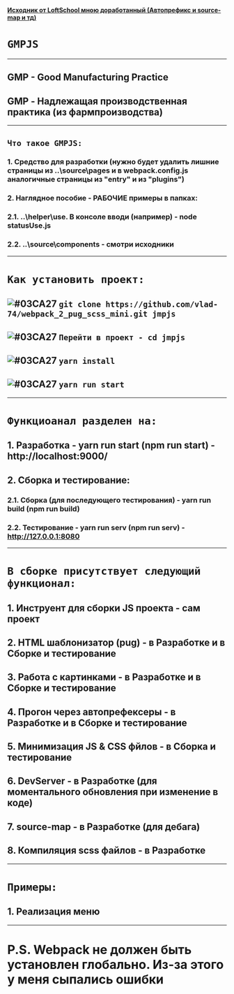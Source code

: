 **[Исходник от LoftSchool мною доработанный (Автопрефикс и source-map и тд)](https://loftblog.ru/material/1-vvedenie-v-webpack-2/)**

# `GMPJS` 
***
## GMP - Good Manufacturing Practice
## GMP - Надлежащая производственная практика (из фармпроизводства)
***
## `Что такое GMPJS:`
### 1. Средство для разработки (нужно будет удалить лишние страницы из ..\source\pages и в webpack.config.js аналогичные страницы из "entry" и из "plugins")
### 2. Наглядное пособие - РАБОЧИЕ примеры в папках:
### 2.1. ..\helper\use. В консоле вводи (например) - node statusUse.js
### 2.2. ..\source\components - смотри исходники
***
# `Как установить проект:`
##  ![#03CA27](https://placehold.it/20/c5f015/000000?text='') `git clone https://github.com/vlad-74/webpack_2_pug_scss_mini.git jmpjs`
##  ![#03CA27](https://placehold.it/20/c5f015/000000?text='') `Перейти в проект - cd jmpjs`
##  ![#03CA27](https://placehold.it/20/c5f015/000000?text='') `yarn install`
##  ![#03CA27](https://placehold.it/20/c5f015/000000?text='') `yarn run start`
***
# `Функциоанал разделен на:`
## 1. Разработка - yarn run start (npm run start) - http://localhost:9000/
## 2. Сборка и тестирование:
### 2.1. Сборка (для последующего тестирования) - yarn run build (npm run build)
### 2.2. Тестирование - yarn run serv (npm run serv) - http://127.0.0.1:8080
***
# `В сборке присутствует следующий функционал:`
## 1. Инструент для сборки JS проекта - сам проект
## 2. HTML шаблонизатор (pug) - в Разработке и в Сборке и тестирование
## 3. Работа с картинками - в Разработке и в Сборке и тестирование
## 4. Прогон через автопрефексеры - в Разработке и в Сборке и тестирование
## 5. Минимизация JS & CSS фйлов - в Сборка и тестирование
## 6. DevServer - в Разработке (для моментального обновления при изменение в коде)
## 7. source-map - в Разработке (для дебага)
## 8. Компиляция scss файлов - в Разработке
***
# `Примеры:`
## 1. Реализация меню
***
# P.S. Webpack не должен быть установлен глобально. Из-за этого у меня сыпались ошибки